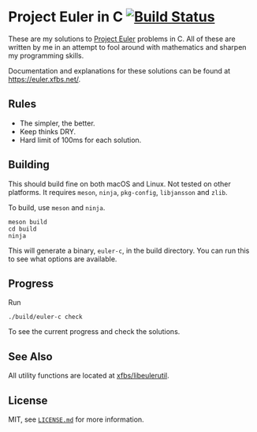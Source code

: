 # Project Euler in C [![Build Status](https://travis-ci.org/xfbs/euler-c.svg?branch=master)](https://travis-ci.org/xfbs/euler-c)

These are my solutions to [Project Euler](https://projecteuler.net/) problems
in C. All of these are written by me in an attempt to fool around with
mathematics and sharpen my programming skills.

Documentation and explanations for these solutions can be found at
https://euler.xfbs.net/.

## Rules

- The simpler, the better.
- Keep thinks DRY.
- Hard limit of 100ms for each solution.

## Building

This should build fine on both macOS and Linux. Not tested on other platforms.
It requires `meson`, `ninja`, `pkg-config`, `libjansson` and `zlib`.

To build, use `meson` and `ninja`.

    meson build
    cd build
    ninja

This will generate a binary, `euler-c`, in the build directory. You can run
this to see what options are available.

## Progress

Run

    ./build/euler-c check

To see the current progress and check the solutions.

## See Also

All utility functions are located at [xfbs/libeulerutil](https://github.com/xfbs/libeulerutil).

## License

MIT, see [`LICENSE.md`](LICENSE.md) for more information. 
